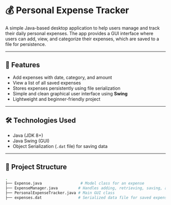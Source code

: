 # 💰 Personal Expense Tracker

A simple Java-based desktop application to help users manage and track their daily personal expenses. The app provides a GUI interface where users can add, view, and categorize their expenses, which are saved to a file for persistence.

---

## 🚀 Features

- Add expenses with date, category, and amount
- View a list of all saved expenses
- Stores expenses persistently using file serialization
- Simple and clean graphical user interface using **Swing**
- Lightweight and beginner-friendly project

---

## 🛠️ Technologies Used

- Java (JDK 8+)
- Java Swing (GUI)
- Object Serialization (`.dat` file) for saving data

---

## 📁 Project Structure

```bash
.
├── Expense.java                 # Model class for an expense
├── ExpenseManager.java         # Handles adding, retrieving, saving, and loading expenses
├── PersonalExpenseTracker.java # Main GUI class
├── expenses.dat                # Serialized data file for saved expenses
